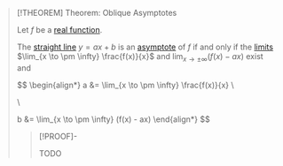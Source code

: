>[!THEOREM] Theorem: Oblique Asymptotes
>
>Let $f$ be a [real function](../Real%20Function.md).
>
>The [straight line](../../../../../Geometry/Euclidean%20Geometry/Curves/Lines/Straight%20Line.md) $y = ax + b$ is an [asymptote](Asymptotes.md) of $f$ if and only if the [limits](Limit%20of%20a%20Real%20Function.md) $\lim_{x \to \pm \infty} \frac{f(x)}{x}$ and $\lim_{x \to \pm \infty} (f(x) - ax)$ exist and
>
>$$
>\begin{align*}
>a &= \lim_{x \to \pm \infty} \frac{f(x)}{x} \\
>
>\\
>
>b &= \lim_{x \to \pm \infty} (f(x) - ax)
>\end{align*}
>$$
>
>>[!PROOF]-
>>
>>TODO
>>
>